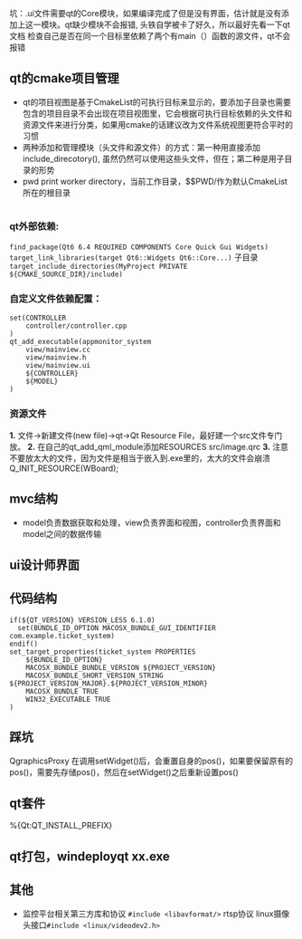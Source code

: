 坑：.ui文件需要qt的Core模块，如果编译完成了但是没有界面，估计就是没有添加上这一模块。qt缺少模块不会报错, 头铁自学被卡了好久，所以最好先看一下qt文档
检查自己是否在同一个目标里依赖了两个有main（）函数的源文件，qt不会报错

## qt的cmake项目管理
- qt的项目视图是基于CmakeList的可执行目标来显示的，要添加子目录也需要包含的项目目录不会出现在项目视图里，它会根据可执行目标依赖的头文件和资源文件来进行分类，如果用cmake的话建议改为文件系统视图更符合平时的习惯
- 两种添加和管理模块（头文件和源文件）的方式：第一种用直接添加include_direcotory(), 虽然仍然可以使用这些头文件，但在；第二种是用子目录的形势
- pwd print worker directory，当前工作目录，$$PWD/作为默认CmakeList所在的根目录

```

```

### qt外部依赖:
```find_package(Qt6 6.4 REQUIRED COMPONENTS Core Quick Gui Widgets) ```
``` target_link_libraries(target Qt6::Widgets Qt6::Core...)```
子目录```target_include_directories(MyProject PRIVATE ${CMAKE_SOURCE_DIR}/include)```

### 自定义文件依赖配置：
```
set(CONTROLLER
    controller/controller.cpp
)
qt_add_executable(appmonitor_system
    view/mainview.cc
    view/mainview.h
    view/mainview.ui
    ${CONTROLLER}
    ${MODEL}
)
```

### 资源文件
**1.** 文件->新建文件(new file)->qt->Qt Resource File，最好建一个src文件专门放。
**2.** 在自己的qt_add_qml_module添加RESOURCES src/image.qrc
**3.** 注意不要放太大的文件，因为文件是相当于嵌入到.exe里的，太大的文件会崩溃
   Q_INIT_RESOURCE(WBoard);

## mvc结构
- model负责数据获取和处理，view负责界面和视图，controller负责界面和model之间的数据传输

## ui设计师界面

## 代码结构

```
if(${QT_VERSION} VERSION_LESS 6.1.0)
  set(BUNDLE_ID_OPTION MACOSX_BUNDLE_GUI_IDENTIFIER com.example.ticket_system)
endif()
set_target_properties(ticket_system PROPERTIES
    ${BUNDLE_ID_OPTION}
    MACOSX_BUNDLE_BUNDLE_VERSION ${PROJECT_VERSION}
    MACOSX_BUNDLE_SHORT_VERSION_STRING ${PROJECT_VERSION_MAJOR}.${PROJECT_VERSION_MINOR}
    MACOSX_BUNDLE TRUE
    WIN32_EXECUTABLE TRUE
)

```


## 踩坑

QgraphicsProxy 在调用setWidget()后，会重置自身的pos()，如果要保留原有的pos()，需要先存储pos()，然后在setWidget()之后重新设置pos()

## qt套件
%{Qt:QT_INSTALL_PREFIX}


## qt打包，windeployqt xx.exe


## 其他
-  监控平台相关第三方库和协议
```#include <libavformat/>```
rtsp协议
linux摄像头接口```#include <linux/videodev2.h>```

